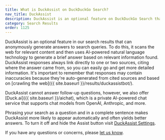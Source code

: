 ```yaml
---
title: What is DuckAssist on DuckDuckGo Search?
nav_title: DuckAssist
description: DuckAssist is an optional feature on DuckDuckGo Search that anonymously generates answers to queries based on information from the web.
category: Search Results
order: 1125
---
```


DuckAssist is an optional feature in our search results that can anonymously generate answers to search queries. To do this, it scans the web for relevant content and then uses AI-powered natural language technology to generate a brief answer based on relevant information found. DuckAssist responses always link directly to one or two sources, citing where the answer came from, so you can easily go and get more detailed information. It's important to remember that responses may contain inaccuracies because they're auto-generated from cited sources and based on [crawling the web]({{ site.baseurl }}/results/duckassistbot/).

DuckAssist cannot answer follow-up questions, however, we also offer [Duck.ai]({{ site.baseurl }}/aichat), which is a private AI-powered chat service that supports chat models from OpenAI, Anthropic, and more.

Phrasing your search as a question and in a complete sentence makes DuckAssist more likely to appear automatically and often yields better answers. To turn it off and hide the Assist button visit [DuckAssist Settings](https://duckduckgo.com/settings#aifeatures).

If you have any questions or concerns, please [let us know](https://duckduckgo.com/feedback).
